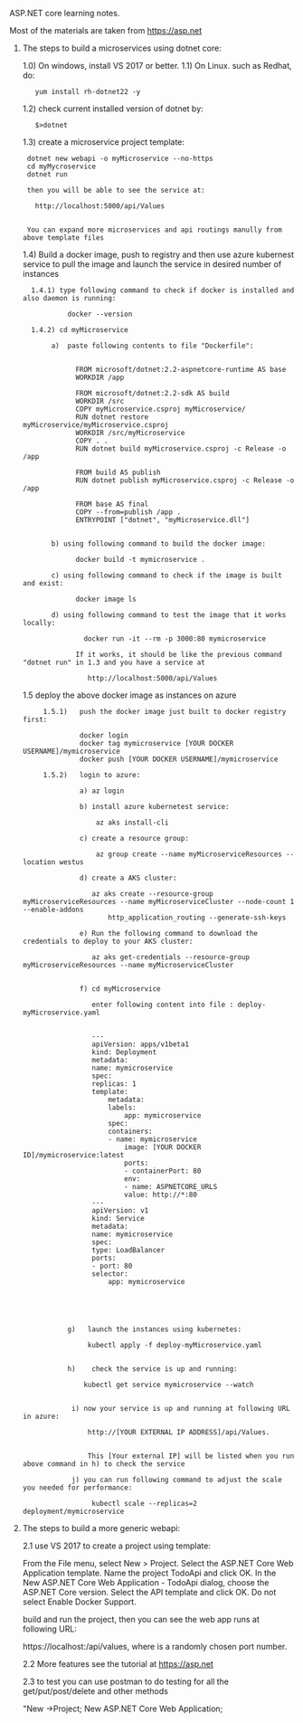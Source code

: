 ASP.NET core learning notes.  

Most of the materials are taken from https://asp.net


1. The steps to build a microservices using dotnet core:

    1.0) On windows, install VS 2017 or better. 
    1.1) On Linux. such as Redhat, do:
          
          yum install rh-dotnet22 -y

    1.2) check current installed version of dotnet by: 
    
          $>dotnet

    1.3) create a microservice project template:
        
        dotnet new webapi -o myMicroservice --no-https
        cd myMycroservice
        dotnet run

        then you will be able to see the service at:

          http://localhost:5000/api/Values


        You can expand more microservices and api routings manully from above template files

    1.4) Build a docker image, push to registry and then use azure kubernest service to pull the image 
         and launch the service in desired number of instances

         1.4.1) type following command to check if docker is installed and also daemon is running:
         
                  docker --version

         1.4.2) cd myMicroservice

              a)  paste following contents to file "Dockerfile":


                    FROM microsoft/dotnet:2.2-aspnetcore-runtime AS base
                    WORKDIR /app

                    FROM microsoft/dotnet:2.2-sdk AS build
                    WORKDIR /src
                    COPY myMicroservice.csproj myMicroservice/
                    RUN dotnet restore myMicroservice/myMicroservice.csproj
                    WORKDIR /src/myMicroservice
                    COPY . .
                    RUN dotnet build myMicroservice.csproj -c Release -o /app

                    FROM build AS publish
                    RUN dotnet publish myMicroservice.csproj -c Release -o /app

                    FROM base AS final
                    COPY --from=publish /app .
                    ENTRYPOINT ["dotnet", "myMicroservice.dll"]


              b) using following command to build the docker image:
                  
                    docker build -t mymicroservice .

              c) using following command to check if the image is built and exist:

                    docker image ls

              d) using following command to test the image that it works locally:
                      
                      docker run -it --rm -p 3000:80 mymicroservice

                    If it works, it should be like the previous command "dotnet run" in 1.3 and you have a service at

                       http://localhost:5000/api/Values


     1.5 deploy the above docker image as instances on azure

            1.5.1)   push the docker image just built to docker registry first:

                     docker login
                     docker tag mymicroservice [YOUR DOCKER USERNAME]/mymicroservice
                     docker push [YOUR DOCKER USERNAME]/mymicroservice
       
            1.5.2)   login to azure:

                     a) az login

                     b) install azure kubernetest service:

                         az aks install-cli

                     c) create a resource group:

                         az group create --name myMicroserviceResources --location westus

                     d) create a AKS cluster:

                        az aks create --resource-group myMicroserviceResources --name myMicroserviceCluster --node-count 1 --enable-addons        
                            http_application_routing --generate-ssh-keys

                     e) Run the following command to download the credentials to deploy to your AKS cluster:

                        az aks get-credentials --resource-group myMicroserviceResources --name myMicroserviceCluster

 
                     f) cd myMicroservice

                        enter following content into file : deploy-myMicroservice.yaml


                        ---
                        apiVersion: apps/v1beta1
                        kind: Deployment
                        metadata:
                        name: mymicroservice
                        spec:
                        replicas: 1
                        template:
                            metadata:
                            labels:
                                app: mymicroservice
                            spec:
                            containers:
                            - name: mymicroservice
                                image: [YOUR DOCKER ID]/mymicroservice:latest
                                ports:
                                - containerPort: 80
                                env:
                                - name: ASPNETCORE_URLS
                                value: http://*:80
                        ---
                        apiVersion: v1
                        kind: Service
                        metadata:
                        name: mymicroservice
                        spec:
                        type: LoadBalancer
                        ports:
                        - port: 80
                        selector:
                            app: mymicroservice
                                            


                             
                        
                  g)   launch the instances using kubernetes:

                       kubectl apply -f deploy-myMicroservice.yaml


                  h)    check the service is up and running:

                      kubectl get service mymicroservice --watch


                   i) now your service is up and running at following URL in azure:

                       http://[YOUR EXTERNAL IP ADDRESS]/api/Values.


                       This [Your external IP] will be listed when you run above command in h) to check the service

                   j) you can run following command to adjust the scale you needed for performance:

                        kubectl scale --replicas=2 deployment/mymicroservice
                           

              

2. The steps to build a more generic webapi:

   2.1 use VS 2017 to create a project using template:
   
   

    From the File menu, select New > Project.
    Select the ASP.NET Core Web Application template. Name the project TodoApi and click OK.
    In the New ASP.NET Core Web Application - TodoApi dialog, choose the ASP.NET Core version. Select the API template and click OK. Do not select Enable Docker Support.


   
     build and run the project, then you can see the web app runs at following URL:

     https://localhost:<port>/api/values, where <port> is a randomly chosen port number.
   
   
   
     2.2 More features see the tutorial at https://asp.net


     2.3 to test you can use postman to do testing for all the get/put/post/delete and other methods
   
   
   
   
   
   
   
   
   
   
   
   
    "New ->Project; New ASP.NET Core Web Application; 


